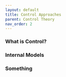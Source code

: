 ```yaml
---
layout: default
title: Control Approaches
parent: Control Theory
nav_order: 2
---
```

### What is Control?

### Internal Models

### Something
